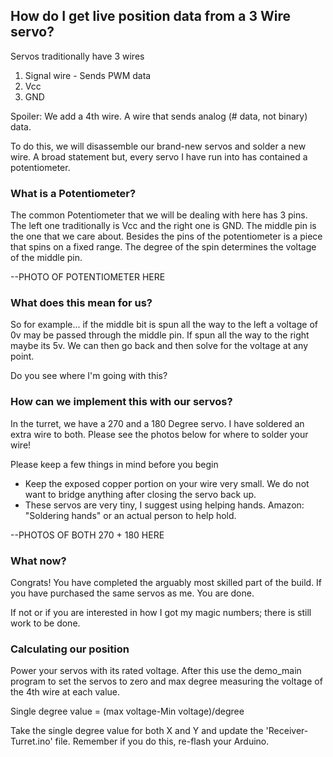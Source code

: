 ## How do I get live position data from a 3 Wire servo?
Servos traditionally have 3 wires
1) Signal wire - Sends PWM data
2) Vcc
3) GND

Spoiler: We add a 4th wire. A wire that sends analog (# data, not binary) data.

To do this, we will disassemble our brand-new servos and solder a new wire. 
A broad statement but, every servo I have run into has contained a potentiometer.

### What is a Potentiometer?
The common Potentiometer that we will be dealing with here has 3 pins.
The left one traditionally is Vcc and the right one is GND. The middle pin is the one that we care about.
Besides the pins of the potentiometer is a piece that spins on a fixed range. The degree of the spin determines
the voltage of the middle pin.

--PHOTO OF POTENTIOMETER HERE

### What does this mean for us?
So for example... if the middle bit is spun all the way to the left a voltage of 0v may be passed 
through the middle pin. If spun all the way to the right maybe its 5v. We can then go
back and then solve for the voltage at any point.

Do you see where I'm going with this?

### How can we implement this with our servos?
In the turret, we have a 270 and a 180 Degree servo.
I have soldered an extra wire to both. Please see the photos below for where to solder your wire!

Please keep a few things in mind before you begin
- Keep the exposed copper portion on your wire very small. We do not want to bridge anything after closing the servo back up.
- These servos are very tiny, I suggest using helping hands. Amazon: "Soldering hands" or an actual person to help hold.

--PHOTOS OF BOTH 270 + 180 HERE

### What now?
Congrats! You have completed the arguably most skilled part of the build.
If you have purchased the same servos as me. You are done.

If not or if you are interested in how I got my magic numbers; there is still work to be done.

### Calculating our position
Power your servos with its rated voltage. After this use the demo_main program to set the servos to zero and max degree
measuring the voltage of the 4th wire at each value.

Single degree value = (max voltage-Min voltage)/degree

Take the single degree value for both X and Y and update the 'Receiver-Turret.ino' file.
Remember if you do this, re-flash your Arduino.
